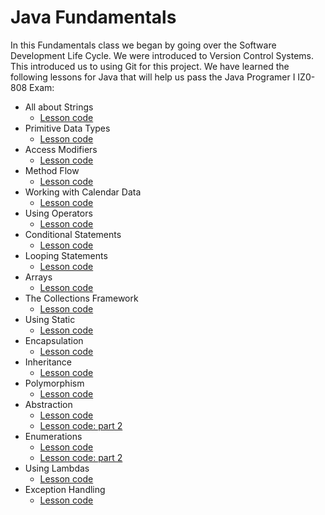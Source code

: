 # Java Fundamentals

In this Fundamentals class we began by going over the Software Development Life Cycle. We were introduced to Version Control Systems. This introduced us to using Git for this project. We have learned the following lessons for Java that will help us pass the Java Programer I IZ0-808 Exam:

- All about Strings
  - [Lesson code](https://github.com/Alyxdv/javafundamentals/blob/83b6a66a18b4e16f0df0cd18590d8312e6fdd00e/JavaFundamentals/src/com/fundamentals/java/Lesson3.java)
- Primitive Data Types
  - [Lesson code](https://github.com/Alyxdv/javafundamentals/blob/main/JavaFundamentals/src/com/fundamentals/java/Lesson4.java)
- Access Modifiers
  - [Lesson code](https://github.com/Alyxdv/javafundamentals/blob/main/JavaFundamentals/src/com/fundamentals/practice/ModifierPractice.java)
- Method Flow
  - [Lesson code]()
- Working with Calendar Data
  - [Lesson code](https://github.com/Alyxdv/javafundamentals/blob/main/JavaFundamentals/src/com/fundamentals/java/Lesson5.java)
- Using Operators
  - [Lesson code](https://github.com/Alyxdv/javafundamentals/blob/main/JavaFundamentals/src/com/fundamentals/java/Lesson6.java)
- Conditional Statements
  - [Lesson code](https://github.com/Alyxdv/javafundamentals/blob/main/JavaFundamentals/src/com/fundamentals/java/Lesson7.java)
- Looping Statements
  - [Lesson code](https://github.com/Alyxdv/javafundamentals/blob/main/JavaFundamentals/src/com/fundamentals/java/Lesson8.java)
- Arrays
  - [Lesson code](https://github.com/Alyxdv/javafundamentals/blob/main/JavaFundamentals/src/com/fundamentals/java/Lesson9.java)
- The Collections Framework
  - [Lesson code](https://github.com/Alyxdv/javafundamentals/blob/main/JavaFundamentals/src/com/fundamentals/java/Lesson10.java)
- Using Static
  - [Lesson code](https://github.com/Alyxdv/javafundamentals/blob/main/JavaFundamentals/src/com/fundamentals/java/Lesson11.java)
- Encapsulation
  - [Lesson code]()
- Inheritance
  - [Lesson code](https://github.com/Alyxdv/javafundamentals/blob/main/JavaFundamentals/src/com/fundamentals/java/Condo.java)
- Polymorphism
  - [Lesson code]()
- Abstraction
  - [Lesson code](https://github.com/Alyxdv/javafundamentals/blob/main/JavaFundamentals/src/com/fundamentals/java/AbstractTelephone.java)
  - [Lesson code: part 2](https://github.com/Alyxdv/javafundamentals/blob/main/JavaFundamentals/src/com/fundamentals/java/HousePhone.java)
- Enumerations
  - [Lesson code](https://github.com/Alyxdv/javafundamentals/blob/main/JavaFundamentals/src/com/fundamentals/java/Lesson16.java)
  - [Lesson code: part 2](https://github.com/Alyxdv/javafundamentals/blob/main/JavaFundamentals/src/com/fundamentals/java/Week.java)
- Using Lambdas
  - [Lesson code](https://github.com/Alyxdv/javafundamentals/blob/main/JavaFundamentals/src/com/fundamentals/java/Lesson17.java)
- Exception Handling
  - [Lesson code](https://github.com/Alyxdv/javafundamentals/blob/main/JavaFundamentals/src/com/fundamentals/java/Lesson18.java)